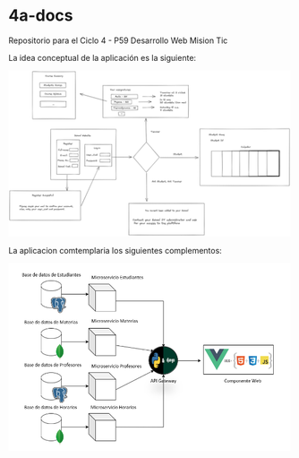 # 4a-docs
Repositorio para el Ciclo 4 - P59 Desarrollo Web Mision Tic

La idea conceptual de la aplicación es la siguiente:

![Alt text](/1a.png?raw=true "Optional Title")

La aplicacion comtemplaria los siguientes complementos:

![Alt text](/1b.png?raw=true "Optional Title")
